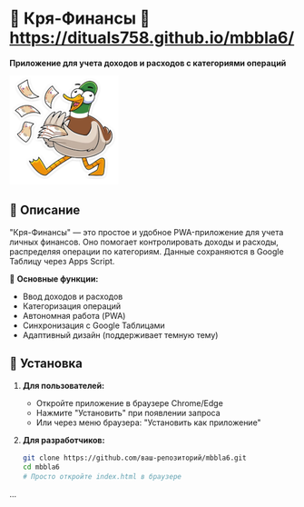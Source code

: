 
# 🦆 Кря-Финансы 💸 https://dituals758.github.io/mbbla6/

**Приложение для учета доходов и расходов с категориями операций**

![Иконка приложения](icons/icon-192x192.png)

## 📝 Описание

"Кря-Финансы" — это простое и удобное PWA-приложение для учета личных финансов. Оно помогает контролировать доходы и расходы, распределяя операции по категориям. Данные сохраняются в Google Таблицу через Apps Script.

🔹 **Основные функции:**
- Ввод доходов и расходов
- Категоризация операций
- Автономная работа (PWA)
- Синхронизация с Google Таблицами
- Адаптивный дизайн (поддерживает темную тему)

## 🚀 Установка

1. **Для пользователей:**
   - Откройте приложение в браузере Chrome/Edge
   - Нажмите "Установить" при появлении запроса
   - Или через меню браузера: "Установить как приложение"

2. **Для разработчиков:**
   ```bash
   git clone https://github.com/ваш-репозиторий/mbbla6.git
   cd mbbla6
   # Просто откройте index.html в браузере

...
